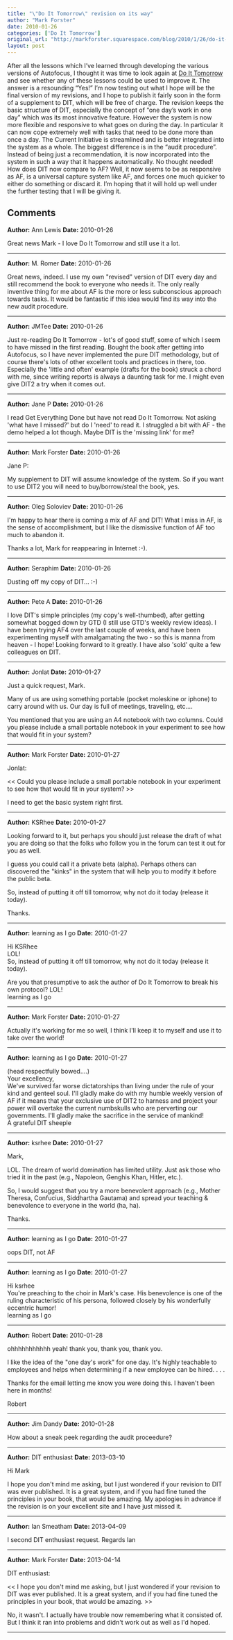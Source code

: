 ```yaml
---
title: "\"Do It Tomorrow\" revision on its way"
author: "Mark Forster"
date: 2010-01-26
categories: ['Do It Tomorrow']
original_url: "http://markforster.squarespace.com/blog/2010/1/26/do-it-tomorrow-revision-on-its-way.html"
layout: post
---
```


After all the lessons which I’ve learned through developing the various versions of Autofocus, I thought it was time to look again at [Do It Tomorrow](http://www.amazon.com/Tomorrow-Other-Secrets-Time-Management/dp/0340909129/ref=sr\_1\_1?ie=UTF8&s=books&qid=1264513149&sr=8-1) and see whether any of these lessons could be used to improve it. The answer is a resounding “Yes!”
I’m now testing out what I hope will be the final version of my revisions, and I hope to publish it fairly soon in the form of a supplement to DIT, which will be free of charge.
The revision keeps the basic structure of DIT, especially the concept of “one day’s work in one day” which was its most innovative feature. However the system is now more flexible and responsive to what goes on during the day. In particular it can now cope extremely well with tasks that need to be done more than once a day. The Current Initiative is streamlined and is better integrated into the system as a whole.
The biggest difference is in the “audit procedure”. Instead of being just a recommendation, it is now incorporated into the system in such a way that it happens automatically. No thought needed!
How does DIT now compare to AF? Well, it now seems to be as responsive as AF, is a universal capture system like AF, and forces one much quicker to either do something or discard it. I’m hoping that it will hold up well under the further testing that I will be giving it.

## Comments

**Author:** Ann Lewis
**Date:** 2010-01-26

Great news Mark - I love Do It Tomorrow and still use it a lot.

---

**Author:** M. Romer
**Date:** 2010-01-26

Great news, indeed. I use my own "revised" version of DIT every day and still recommend the book to everyone who needs it. The only really inventive thing for me about AF is the more or less subconscious approach towards tasks. It would be fantastic if this idea would find its way into the new audit procedure.

---

**Author:** JMTee
**Date:** 2010-01-26

Just re-reading Do It Tomorrow - lot's of good stuff, some of which I seem to have missed in the first reading. Bought the book after getting into Autofocus, so I have never implemented the pure DIT methodology, but of course there's lots of other excellent tools and practices in there, too. Especially the 'little and often' example (drafts for the book) struck a chord with me, since writing reports is always a daunting task for me. I might even give DIT2 a try when it comes out.

---

**Author:** Jane P
**Date:** 2010-01-26

I read Get Everything Done but have not read Do It Tomorrow. Not asking 'what have I missed?' but do I 'need' to read it. I struggled a bit with AF - the demo helped a lot though. Maybe DIT is the 'missing link' for me?

---

**Author:** Mark Forster
**Date:** 2010-01-26

Jane P:  
  
My supplement to DIT will assume knowledge of the system. So if you want to use DIT2 you will need to buy/borrow/steal the book, yes.

---

**Author:** Oleg Soloviev
**Date:** 2010-01-26

I'm happy to hear there is coming a mix of AF and DIT! What I miss in AF, is the sense of accomplishment, but I like the dismissive function of AF too much to abandon it.  
  
Thanks a lot, Mark for reappearing in Internet :-).

---

**Author:** Seraphim
**Date:** 2010-01-26

Dusting off my copy of DIT... :-)

---

**Author:** Pete A
**Date:** 2010-01-26

I love DIT's simple principles (my copy's well-thumbed), after getting somewhat bogged down by GTD (I still use GTD's weekly review ideas). I have been trying AF4 over the last couple of weeks, and have been experimenting myself with amalgamating the two - so this is manna from heaven - I hope! Looking forward to it greatly. I have also 'sold' quite a few colleagues on DIT.

---

**Author:** Jonlat
**Date:** 2010-01-27

Just a quick request, Mark.   
  
Many of us are using something portable (pocket moleskine or iphone) to carry around with us. Our day is full of meetings, traveling, etc....   
  
You mentioned that you are using an A4 notebook with two columns. Could you please include a small portable notebook in your experiment to see how that would fit in your system?

---

**Author:** Mark Forster
**Date:** 2010-01-27

Jonlat:  
  
<< Could you please include a small portable notebook in your experiment to see how that would fit in your system? >>  
  
I need to get the basic system right first.

---

**Author:** KSRhee
**Date:** 2010-01-27

Looking forward to it, but perhaps you should just release the draft of what you are doing so that the folks who follow you in the forum can test it out for you as well.  
  
I guess you could call it a private beta (alpha). Perhaps others can discovered the "kinks" in the system that will help you to modify it before the public beta.   
  
So, instead of putting it off till tomorrow, why not do it today (release it today).  
  
Thanks.

---

**Author:** learning as I go
**Date:** 2010-01-27

Hi KSRhee  
LOL!   
So, instead of putting it off till tomorrow, why not do it today (release it today).  
  
Are you that presumptive to ask the author of Do It Tomorrow to break his own protocol? LOL!   
learning as I go

---

**Author:** Mark Forster
**Date:** 2010-01-27

Actually it's working for me so well, I think I'll keep it to myself and use it to take over the world! <mad laughter>

---

**Author:** learning as I go
**Date:** 2010-01-27

(head respectfully bowed....)  
Your excellency,  
We've survived far worse dictatorships than living under the rule of your kind and genteel soul. I'll gladly make do with my humble weekly version of AF if it means that your exclusive use of DIT2 to harness and project your power will overtake the current numbskulls who are perverting our governments. I'll gladly make the sacrifice in the service of mankind!  
A grateful DIT sheeple

---

**Author:** ksrhee
**Date:** 2010-01-27

Mark,  
  
LOL. The dream of world domination has limited utility. Just ask those who tried it in the past (e.g., Napoleon, Genghis Khan, Hitler, etc.).  
  
So, I would suggest that you try a more benevolent approach (e.g., Mother Theresa, Confucius, Siddhartha Gautama) and spread your teaching & benevolence to everyone in the world (ha, ha).  
  
Thanks.

---

**Author:** learning as I go
**Date:** 2010-01-27

oops DIT, not AF

---

**Author:** learning as I go
**Date:** 2010-01-27

Hi ksrhee  
You're preaching to the choir in Mark's case. His benevolence is one of the ruling characteristic of his persona, followed closely by his wonderfully eccentric humor!  
learning as I go

---

**Author:** Robert
**Date:** 2010-01-28

ohhhhhhhhhhh yeah! thank you, thank you, thank you.   
  
I like the idea of the "one day's work" for one day. It's highly teachable to employees and helps when determining if a new employee can be hired. . . .  
  
Thanks for the email letting me know you were doing this. I haven't been here in months!  
  
Robert

---

**Author:** Jim Dandy
**Date:** 2010-01-28

How about a sneak peek regarding the audit proceedure?

---

**Author:** DIT enthusiast
**Date:** 2013-03-10

Hi Mark  
  
I hope you don't mind me asking, but I just wondered if your revision to DIT was ever published. It is a great system, and if you had fine tuned the principles in your book, that would be amazing. My apologies in advance if the revision is on your excellent site and I have just missed it.

---

**Author:** Ian Smeatham
**Date:** 2013-04-09

I second DIT enthusiast request. Regards Ian

---

**Author:** Mark Forster
**Date:** 2013-04-14

DIT enthusiast:  
  
<< I hope you don't mind me asking, but I just wondered if your revision to DIT was ever published. It is a great system, and if you had fine tuned the principles in your book, that would be amazing. >>  
  
No, it wasn't. I actually have trouble now remembering what it consisted of. But I think it ran into problems and didn't work out as well as I'd hoped.

---
